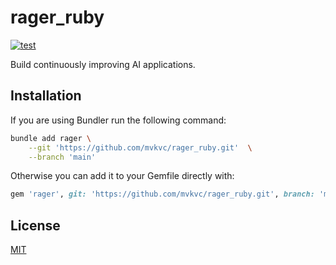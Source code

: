 # rager_ruby

[![test](https://github.com/mvkvc/rager_ruby/actions/workflows/test.yaml/badge.svg)](https://github.com/mvkvc/rager_ruby/actions/workflows/test.yaml)

Build continuously improving AI applications.

## Installation

If you are using Bundler run the following command:

```bash
bundle add rager \
    --git 'https://github.com/mvkvc/rager_ruby.git'  \
    --branch 'main'
```

Otherwise you can add it to your Gemfile directly with:

```Ruby
gem 'rager', git: 'https://github.com/mvkvc/rager_ruby.git', branch: 'main'
```

## License

[MIT](./LICENSE.md)
